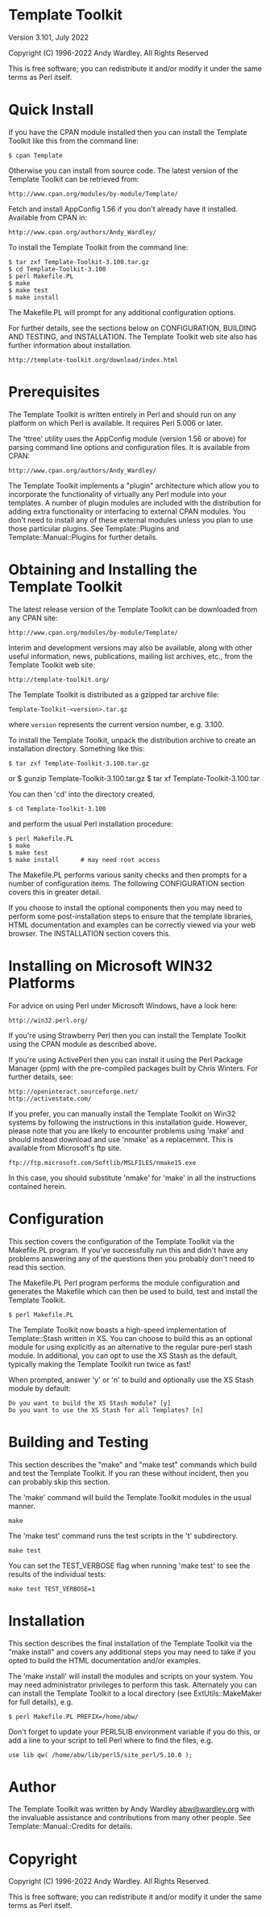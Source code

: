# Template Toolkit

Version 3.101, July 2022

Copyright (C) 1996-2022 Andy Wardley.  All Rights Reserved

This is free software; you can redistribute it and/or
modify it under the same terms as Perl itself.

# Quick Install

If you have the CPAN module installed then you can install the Template
Toolkit like this from the command line:

    $ cpan Template

Otherwise you can install from source code. The latest version of the Template
Toolkit can be retrieved from:

    http://www.cpan.org/modules/by-module/Template/

Fetch and install AppConfig 1.56 if you don't already have it installed.
Available from CPAN in:

    http://www.cpan.org/authors/Andy_Wardley/

To install the Template Toolkit from the command line:

    $ tar zxf Template-Toolkit-3.100.tar.gz
    $ cd Template-Toolkit-3.100
    $ perl Makefile.PL
    $ make
    $ make test
    $ make install

The Makefile.PL will prompt for any additional configuration options.

For further details, see the sections below on CONFIGURATION, BUILDING
AND TESTING, and INSTALLATION.  The Template Toolkit web site also has
further information about installation.

    http://template-toolkit.org/download/index.html

# Prerequisites

The Template Toolkit is written entirely in Perl and should run on any
platform on which Perl is available.  It requires Perl 5.006 or later.

The 'ttree' utility uses the AppConfig module (version 1.56 or above)
for parsing command line options and configuration files.  It is
available from CPAN:

    http://www.cpan.org/authors/Andy_Wardley/

The Template Toolkit implements a "plugin" architecture which allow
you to incorporate the functionality of virtually any Perl module into
your templates.  A number of plugin modules are included with the
distribution for adding extra functionality or interfacing to external
CPAN modules.  You don't need to install any of these external modules
unless you plan to use those particular plugins.  See Template::Plugins
and Template::Manual::Plugins for further details.


# Obtaining and Installing the Template Toolkit

The latest release version of the Template Toolkit can be downloaded
from any CPAN site:

    http://www.cpan.org/modules/by-module/Template/

Interim and development versions may also be available, along with
other useful information, news, publications, mailing list archives,
etc., from the Template Toolkit web site:

    http://template-toolkit.org/

The Template Toolkit is distributed as a gzipped tar archive file:

    Template-Toolkit-<version>.tar.gz

where `version` represents the current version number, e.g. 3.100.

To install the Template Toolkit, unpack the distribution archive to
create an installation directory.  Something like this:

    $ tar zxf Template-Toolkit-3.100.tar.gz
or
    $ gunzip Template-Toolkit-3.100.tar.gz
    $ tar xf Template-Toolkit-3.100.tar

You can then 'cd' into the directory created,

    $ cd Template-Toolkit-3.100

and perform the usual Perl installation procedure:

    $ perl Makefile.PL
    $ make
    $ make test
    $ make install	    # may need root access

The Makefile.PL performs various sanity checks and then prompts for a
number of configuration items.  The following CONFIGURATION section
covers this in greater detail.

If you choose to install the optional components then you may need to
perform some post-installation steps to ensure that the template
libraries, HTML documentation and examples can be correctly viewed via
your web browser.  The INSTALLATION section covers this.


# Installing on Microsoft WIN32 Platforms

For advice on using Perl under Microsoft Windows, have a look here:

    http://win32.perl.org/

If you're using Strawberry Perl then you can install the Template
Toolkit using the CPAN module as described above.

If you're using ActivePerl then you can install it using the Perl Package
Manager (ppm) with the pre-compiled packages built by Chris Winters. For
further details, see:

    http://openinteract.sourceforge.net/
    http://activestate.com/

If you prefer, you can manually install the Template Toolkit on Win32
systems by following the instructions in this installation guide.
However, please note that you are likely to encounter problems using
'make' and should instead download and use 'nmake' as a replacement.
This is available from Microsoft's ftp site.

    ftp://ftp.microsoft.com/Softlib/MSLFILES/nmake15.exe

In this case, you should substitute 'nmake' for 'make' in all the
instructions contained herein.


# Configuration

This section covers the configuration of the Template Toolkit via
the Makefile.PL program.  If you've successfully run this and didn't
have any problems answering any of the questions then you probably
don't need to read this section.

The Makefile.PL Perl program performs the module configuration and
generates the Makefile which can then be used to build, test and
install the Template Toolkit.

    $ perl Makefile.PL

The Template Toolkit now boasts a high-speed implementation of
Template::Stash written in XS.  You can choose to build this as
an optional module for using explicitly as an alternative to
the regular pure-perl stash module.  In additional, you can opt
to use the XS Stash as the default, typically making the Template
Toolkit run twice as fast!

When prompted, answer 'y' or 'n' to build and optionally use
the XS Stash module by default:

    Do you want to build the XS Stash module? [y]
    Do you want to use the XS Stash for all Templates? [n]

# Building and Testing

This section describes the "make" and "make test" commands which build
and test the Template Toolkit.  If you ran these without incident,
then you can probably skip this section.

The 'make' command will build the Template Toolkit modules in the
usual manner.

    make

The 'make test' command runs the test scripts in the 't' subdirectory.

    make test

You can set the TEST_VERBOSE flag when running 'make test' to see the
results of the individual tests:

    make test TEST_VERBOSE=1


# Installation

This section describes the final installation of the Template Toolkit
via the "make install" and covers any additional steps you may need to
take if you opted to build the HTML documentation and/or examples.

The 'make install' will install the modules and scripts on your
system.  You may need administrator privileges to perform this task.
Alternately you can can install the Template Toolkit to a local
directory (see ExtUtils::MakeMaker for full details), e.g.

    $ perl Makefile.PL PREFIX=/home/abw/

Don't forget to update your PERL5LIB environment variable if you do
this, or add a line to your script to tell Perl where to find the files,
e.g.

    use lib qw( /home/abw/lib/perl5/site_perl/5.10.0 );

# Author

The Template Toolkit was written by Andy Wardley <abw@wardley.org> with
the invaluable assistance and contributions from many other people.
See Template::Manual::Credits for details.

# Copyright

Copyright (C) 1996-2022 Andy Wardley.  All Rights Reserved.

This is free software; you can redistribute it and/or modify it under
the same terms as Perl itself.
